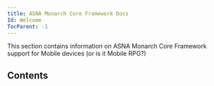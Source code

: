 ```yaml
---
title: ASNA Monarch Core Framework Docs
Id: Welcome
TocParent: -1
---
```


This section contains information on ASNA Monarch Core Framework support for Mobile devices (or is it Mobile RPG?)
## Contents

